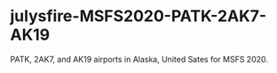 # julysfire-MSFS2020-PATK-2AK7-AK19
PATK, 2AK7, and AK19 airports in Alaska, United Sates for MSFS 2020.
